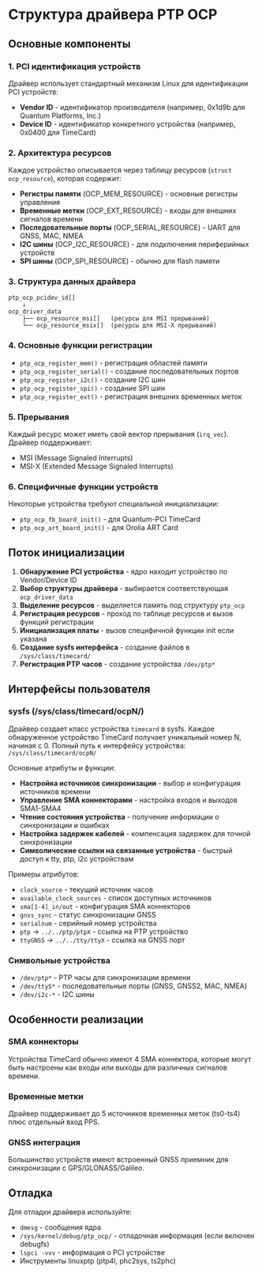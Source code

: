 # Структура драйвера PTP OCP

## Основные компоненты

### 1. PCI идентификация устройств

Драйвер использует стандартный механизм Linux для идентификации PCI устройств:

- **Vendor ID** - идентификатор производителя (например, 0x1d9b для Quantum Platforms, Inc.)
- **Device ID** - идентификатор конкретного устройства (например, 0x0400 для TimeCard)

### 2. Архитектура ресурсов

Каждое устройство описывается через таблицу ресурсов (`struct ocp_resource`), которая содержит:

- **Регистры памяти** (OCP_MEM_RESOURCE) - основные регистры управления
- **Временные метки** (OCP_EXT_RESOURCE) - входы для внешних сигналов времени
- **Последовательные порты** (OCP_SERIAL_RESOURCE) - UART для GNSS, MAC, NMEA
- **I2C шины** (OCP_I2C_RESOURCE) - для подключения периферийных устройств
- **SPI шины** (OCP_SPI_RESOURCE) - обычно для flash памяти

### 3. Структура данных драйвера

```
ptp_ocp_pcidev_id[]
    ↓
ocp_driver_data
    ├── ocp_resource_msi[]   (ресурсы для MSI прерываний)
    └── ocp_resource_msix[]  (ресурсы для MSI-X прерываний)
```

### 4. Основные функции регистрации

- `ptp_ocp_register_mem()` - регистрация областей памяти
- `ptp_ocp_register_serial()` - создание последовательных портов
- `ptp_ocp_register_i2c()` - создание I2C шин
- `ptp_ocp_register_spi()` - создание SPI шин
- `ptp_ocp_register_ext()` - регистрация внешних временных меток

### 5. Прерывания

Каждый ресурс может иметь свой вектор прерывания (`irq_vec`). Драйвер поддерживает:
- MSI (Message Signaled Interrupts)
- MSI-X (Extended Message Signaled Interrupts)

### 6. Специфичные функции устройств

Некоторые устройства требуют специальной инициализации:
- `ptp_ocp_fb_board_init()` - для Quantum-PCI TimeCard
- `ptp_ocp_art_board_init()` - для Orolia ART Card

## Поток инициализации

1. **Обнаружение PCI устройства** - ядро находит устройство по Vendor/Device ID
2. **Выбор структуры драйвера** - выбирается соответствующая `ocp_driver_data`
3. **Выделение ресурсов** - выделяется память под структуру `ptp_ocp`
4. **Регистрация ресурсов** - проход по таблице ресурсов и вызов функций регистрации
5. **Инициализация платы** - вызов специфичной функции init если указана
6. **Создание sysfs интерфейса** - создание файлов в `/sys/class/timecard/`
7. **Регистрация PTP часов** - создание устройства `/dev/ptp*`

## Интерфейсы пользователя

### sysfs (/sys/class/timecard/ocpN/)

Драйвер создает класс устройства `timecard` в sysfs. Каждое обнаруженное устройство TimeCard получает уникальный номер N, начиная с 0. Полный путь к интерфейсу устройства: `/sys/class/timecard/ocpN/`

Основные атрибуты и функции:
- **Настройка источников синхронизации** - выбор и конфигурация источников времени
- **Управление SMA коннекторами** - настройка входов и выходов SMA1-SMA4
- **Чтение состояния устройства** - получение информации о синхронизации и ошибках
- **Настройка задержек кабелей** - компенсация задержек для точной синхронизации
- **Символические ссылки на связанные устройства** - быстрый доступ к tty, ptp, i2c устройствам

Примеры атрибутов:
- `clock_source` - текущий источник часов
- `available_clock_sources` - список доступных источников
- `sma[1-4]_in/out` - конфигурация SMA коннекторов
- `gnss_sync` - статус синхронизации GNSS
- `serialnum` - серийный номер устройства
- `ptp` -> `../../ptp/ptpX` - ссылка на PTP устройство
- `ttyGNSS` -> `../../tty/ttyX` - ссылка на GNSS порт

### Символьные устройства
- `/dev/ptp*` - PTP часы для синхронизации времени
- `/dev/ttyS*` - последовательные порты (GNSS, GNSS2, MAC, NMEA)
- `/dev/i2c-*` - I2C шины

## Особенности реализации

### SMA коннекторы
Устройства TimeCard обычно имеют 4 SMA коннектора, которые могут быть настроены как входы или выходы для различных сигналов времени.

### Временные метки
Драйвер поддерживает до 5 источников временных меток (ts0-ts4) плюс отдельный вход PPS.

### GNSS интеграция
Большинство устройств имеют встроенный GNSS приемник для синхронизации с GPS/GLONASS/Galileo.

## Отладка

Для отладки драйвера используйте:
- `dmesg` - сообщения ядра
- `/sys/kernel/debug/ptp_ocp/` - отладочная информация (если включен debugfs)
- `lspci -vvv` - информация о PCI устройстве
- Инструменты linuxptp (ptp4l, phc2sys, ts2phc)